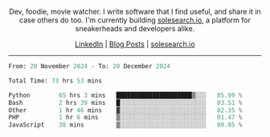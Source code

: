 <p align="center">Dev, foodie, movie watcher. I write software that I find useful, and share it in case others do too. I'm currently building <a href="https://solesearch.io">solesearch.io</a>, a platform for sneakerheads and developers alike.</p>
<p align="center">
  <a href="https://www.linkedin.com/in/peter-rauscher">LinkedIn</a>
  |
  <a href="https://dev.to/peterrauscher">Blog Posts</a>
  |
  <a href="https://solesearch.io">solesearch.io</a>
</p>
<hr/>
<!--START_SECTION:waka-->

```python
From: 20 November 2024 - To: 20 December 2024

Total Time: 73 hrs 53 mins

Python        65 hrs 3 mins   █████████████████████▒░░░   85.99 %
Bash          2 hrs 39 mins   █░░░░░░░░░░░░░░░░░░░░░░░░   03.51 %
Other         1 hr 46 mins    ▓░░░░░░░░░░░░░░░░░░░░░░░░   02.35 %
PHP           1 hr 6 mins     ▒░░░░░░░░░░░░░░░░░░░░░░░░   01.47 %
JavaScript    38 mins         ▒░░░░░░░░░░░░░░░░░░░░░░░░   00.85 %
```

<!--END_SECTION:waka-->
